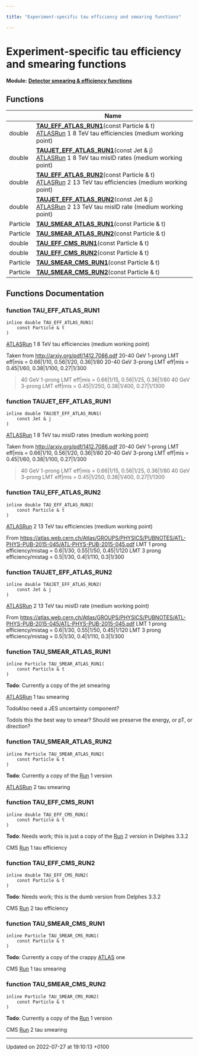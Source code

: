 ```yaml
---

title: "Experiment-specific tau efficiency and smearing functions"

---
```


# Experiment-specific tau efficiency and smearing functions

**Module:** **[Detector smearing & efficiency functions](http://example.org/modules/group__smearing/)**



## Functions

|                | Name           |
| -------------- | -------------- |
| double | **[TAU_EFF_ATLAS_RUN1](http://example.org/modules/group__smearing__tau/#function-tau-eff-atlas-run1)**(const Particle & t)<br><a href="http://example.org/namespaces/namespacerivet_1_1atlas/">ATLAS</a><a href="http://example.org/classes/classrivet_1_1run/">Run</a> 1 8 TeV tau efficiencies (medium working point)  |
| double | **[TAUJET_EFF_ATLAS_RUN1](http://example.org/modules/group__smearing__tau/#function-taujet-eff-atlas-run1)**(const Jet & j)<br><a href="http://example.org/namespaces/namespacerivet_1_1atlas/">ATLAS</a><a href="http://example.org/classes/classrivet_1_1run/">Run</a> 1 8 TeV tau misID rates (medium working point)  |
| double | **[TAU_EFF_ATLAS_RUN2](http://example.org/modules/group__smearing__tau/#function-tau-eff-atlas-run2)**(const Particle & t)<br><a href="http://example.org/namespaces/namespacerivet_1_1atlas/">ATLAS</a><a href="http://example.org/classes/classrivet_1_1run/">Run</a> 2 13 TeV tau efficiencies (medium working point)  |
| double | **[TAUJET_EFF_ATLAS_RUN2](http://example.org/modules/group__smearing__tau/#function-taujet-eff-atlas-run2)**(const Jet & j)<br><a href="http://example.org/namespaces/namespacerivet_1_1atlas/">ATLAS</a><a href="http://example.org/classes/classrivet_1_1run/">Run</a> 2 13 TeV tau misID rate (medium working point)  |
| Particle | **[TAU_SMEAR_ATLAS_RUN1](http://example.org/modules/group__smearing__tau/#function-tau-smear-atlas-run1)**(const Particle & t) |
| Particle | **[TAU_SMEAR_ATLAS_RUN2](http://example.org/modules/group__smearing__tau/#function-tau-smear-atlas-run2)**(const Particle & t) |
| double | **[TAU_EFF_CMS_RUN1](http://example.org/modules/group__smearing__tau/#function-tau-eff-cms-run1)**(const Particle & t) |
| double | **[TAU_EFF_CMS_RUN2](http://example.org/modules/group__smearing__tau/#function-tau-eff-cms-run2)**(const Particle & t) |
| Particle | **[TAU_SMEAR_CMS_RUN1](http://example.org/modules/group__smearing__tau/#function-tau-smear-cms-run1)**(const Particle & t) |
| Particle | **[TAU_SMEAR_CMS_RUN2](http://example.org/modules/group__smearing__tau/#function-tau-smear-cms-run2)**(const Particle & t) |


## Functions Documentation

### function TAU_EFF_ATLAS_RUN1

```
inline double TAU_EFF_ATLAS_RUN1(
    const Particle & t
)
```

<a href="http://example.org/namespaces/namespacerivet_1_1atlas/">ATLAS</a><a href="http://example.org/classes/classrivet_1_1run/">Run</a> 1 8 TeV tau efficiencies (medium working point) 

Taken from <a href="http://arxiv.org/pdf/1412.7086.pdf">http://arxiv.org/pdf/1412.7086.pdf</a> 20-40 GeV 1-prong LMT eff|mis = 0.66|1/10, 0.56|1/20, 0.36|1/80 20-40 GeV 3-prong LMT eff|mis = 0.45|1/60, 0.38|1/100, 0.27|1/300 

> 40 GeV 1-prong LMT eff|mis = 0.66|1/15, 0.56|1/25, 0.36|1/80 40 GeV 3-prong LMT eff|mis = 0.45|1/250, 0.38|1/400, 0.27|1/1300 
> 
> 


### function TAUJET_EFF_ATLAS_RUN1

```
inline double TAUJET_EFF_ATLAS_RUN1(
    const Jet & j
)
```

<a href="http://example.org/namespaces/namespacerivet_1_1atlas/">ATLAS</a><a href="http://example.org/classes/classrivet_1_1run/">Run</a> 1 8 TeV tau misID rates (medium working point) 

Taken from <a href="http://arxiv.org/pdf/1412.7086.pdf">http://arxiv.org/pdf/1412.7086.pdf</a> 20-40 GeV 1-prong LMT eff|mis = 0.66|1/10, 0.56|1/20, 0.36|1/80 20-40 GeV 3-prong LMT eff|mis = 0.45|1/60, 0.38|1/100, 0.27|1/300 

> 40 GeV 1-prong LMT eff|mis = 0.66|1/15, 0.56|1/25, 0.36|1/80 40 GeV 3-prong LMT eff|mis = 0.45|1/250, 0.38|1/400, 0.27|1/1300 
> 
> 


### function TAU_EFF_ATLAS_RUN2

```
inline double TAU_EFF_ATLAS_RUN2(
    const Particle & t
)
```

<a href="http://example.org/namespaces/namespacerivet_1_1atlas/">ATLAS</a><a href="http://example.org/classes/classrivet_1_1run/">Run</a> 2 13 TeV tau efficiencies (medium working point) 

From <a href="https://atlas.web.cern.ch/Atlas/GROUPS/PHYSICS/PUBNOTES/ATL-PHYS-PUB-2015-045/ATL-PHYS-PUB-2015-045.pdf">https://atlas.web.cern.ch/Atlas/GROUPS/PHYSICS/PUBNOTES/ATL-PHYS-PUB-2015-045/ATL-PHYS-PUB-2015-045.pdf</a> LMT 1 prong efficiency/mistag = 0.6|1/30, 0.55|1/50, 0.45|1/120 LMT 3 prong efficiency/mistag = 0.5|1/30, 0.4|1/110, 0.3|1/300 


### function TAUJET_EFF_ATLAS_RUN2

```
inline double TAUJET_EFF_ATLAS_RUN2(
    const Jet & j
)
```

<a href="http://example.org/namespaces/namespacerivet_1_1atlas/">ATLAS</a><a href="http://example.org/classes/classrivet_1_1run/">Run</a> 2 13 TeV tau misID rate (medium working point) 

From <a href="https://atlas.web.cern.ch/Atlas/GROUPS/PHYSICS/PUBNOTES/ATL-PHYS-PUB-2015-045/ATL-PHYS-PUB-2015-045.pdf">https://atlas.web.cern.ch/Atlas/GROUPS/PHYSICS/PUBNOTES/ATL-PHYS-PUB-2015-045/ATL-PHYS-PUB-2015-045.pdf</a> LMT 1 prong efficiency/mistag = 0.6|1/30, 0.55|1/50, 0.45|1/120 LMT 3 prong efficiency/mistag = 0.5|1/30, 0.4|1/110, 0.3|1/300 


### function TAU_SMEAR_ATLAS_RUN1

```
inline Particle TAU_SMEAR_ATLAS_RUN1(
    const Particle & t
)
```


**Todo**: Currently a copy of the jet smearing 

<a href="http://example.org/namespaces/namespacerivet_1_1atlas/">ATLAS</a><a href="http://example.org/classes/classrivet_1_1run/">Run</a> 1 tau smearing 


TodoAlso need a JES uncertainty component? 

TodoIs this the best way to smear? Should we preserve the energy, or pT, or direction? 


### function TAU_SMEAR_ATLAS_RUN2

```
inline Particle TAU_SMEAR_ATLAS_RUN2(
    const Particle & t
)
```


**Todo**: Currently a copy of the <a href="http://example.org/classes/classrivet_1_1run/">Run</a> 1 version 

<a href="http://example.org/namespaces/namespacerivet_1_1atlas/">ATLAS</a><a href="http://example.org/classes/classrivet_1_1run/">Run</a> 2 tau smearing 


### function TAU_EFF_CMS_RUN1

```
inline double TAU_EFF_CMS_RUN1(
    const Particle & t
)
```


**Todo**: Needs work; this is just a copy of the <a href="http://example.org/classes/classrivet_1_1run/">Run</a> 2 version in Delphes 3.3.2 

CMS <a href="http://example.org/classes/classrivet_1_1run/">Run</a> 1 tau efficiency


### function TAU_EFF_CMS_RUN2

```
inline double TAU_EFF_CMS_RUN2(
    const Particle & t
)
```


**Todo**: Needs work; this is the dumb version from Delphes 3.3.2 

CMS <a href="http://example.org/classes/classrivet_1_1run/">Run</a> 2 tau efficiency


### function TAU_SMEAR_CMS_RUN1

```
inline Particle TAU_SMEAR_CMS_RUN1(
    const Particle & t
)
```


**Todo**: Currently a copy of the crappy <a href="http://example.org/namespaces/namespacerivet_1_1atlas/">ATLAS</a> one 

CMS <a href="http://example.org/classes/classrivet_1_1run/">Run</a> 1 tau smearing 


### function TAU_SMEAR_CMS_RUN2

```
inline Particle TAU_SMEAR_CMS_RUN2(
    const Particle & t
)
```


**Todo**: Currently a copy of the <a href="http://example.org/classes/classrivet_1_1run/">Run</a> 1 version 

CMS <a href="http://example.org/classes/classrivet_1_1run/">Run</a> 2 tau smearing 






-------------------------------

Updated on 2022-07-27 at 19:10:13 +0100
